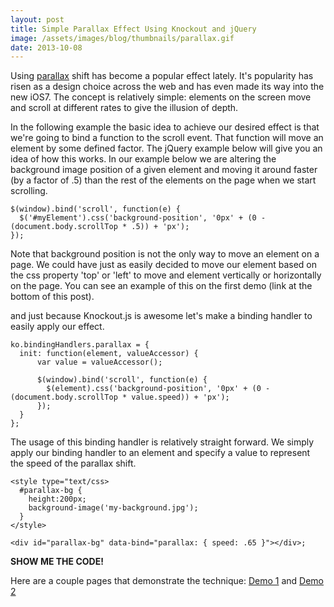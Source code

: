 ```yaml
---
layout: post
title: Simple Parallax Effect Using Knockout and jQuery
image: /assets/images/blog/thumbnails/parallax.gif
date: 2013-10-08
---
```

Using [parallax](http://en.wikipedia.org/wiki/Parallax) shift has become a popular effect lately. It's popularity has risen as a design choice across the web and has<!--more--> even 
made its way into the new iOS7. The concept is relatively simple: elements on the screen move and scroll at different rates to give the illusion of depth.&nbsp;</p>

In the following example the basic idea to achieve our desired effect is that we're going to bind a function to the scroll event. That 
function will move an element by some defined factor. The jQuery example below will give you an idea of how this works. In our example 
below we are altering the background image position of a given element and moving it around faster (by a factor of .5) than the rest of 
the elements on the page when we start scrolling.

    $(window).bind('scroll', function(e) {
      $('#myElement').css('background-position', '0px' + (0 - (document.body.scrollTop * .5)) + 'px');
    });

Note that background position is not the only way to move an element on a page. We could have just as easily decided to move our element 
based on the css property 'top' or 'left' to move and element vertically or horizontally on the page. You can see an example of this on 
the first demo (link at the bottom of this post).

and just because Knockout.js is awesome let's make a binding handler to easily apply our effect.

    ko.bindingHandlers.parallax = {
      init: function(element, valueAccessor) {
          var value = valueAccessor();
    
          $(window).bind('scroll', function(e) {
            $(element).css('background-position', '0px' + (0 - (document.body.scrollTop * value.speed)) + 'px');
          });
      }
    };

The usage of this binding handler is relatively straight forward. We simply apply our binding handler to an element and specify a value 
to represent the speed of the parallax shift.

    <style type="text/css>
      #parallax-bg {
        height:200px;
        background-image('my-background.jpg');
      }
    </style>
    
    <div id="parallax-bg" data-bind="parallax: { speed: .65 }"></div>;

**SHOW ME THE CODE!**

Here are a couple pages that demonstrate the technique: [Demo 1](/assets/images/blog/parallax/parallax_demo.html) and [Demo 2](/assets/images/blog/parallax/parallax_demo_1.html)